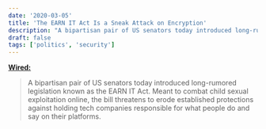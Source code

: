 ```yaml
---
date: '2020-03-05'
title: 'The EARN IT Act Is a Sneak Attack on Encryption'
description: "A bipartisan pair of US senators today introduced long-rumored legislation known as the EARN IT Act. Meant to combat child sexual exploitation online, the bill threatens to erode established protections against holding tech companies responsible for what people do and say on their platforms."
draft: false
tags: ['politics', 'security']
---
```


**[Wired:](https://www.wired.com/story/earn-it-act-sneak-attack-on-encryption/)**

> A bipartisan pair of US senators today introduced long-rumored legislation known as the EARN IT Act. Meant to combat child sexual exploitation online, the bill threatens to erode established protections against holding tech companies responsible for what people do and say on their platforms.<!-- excerpt -->
